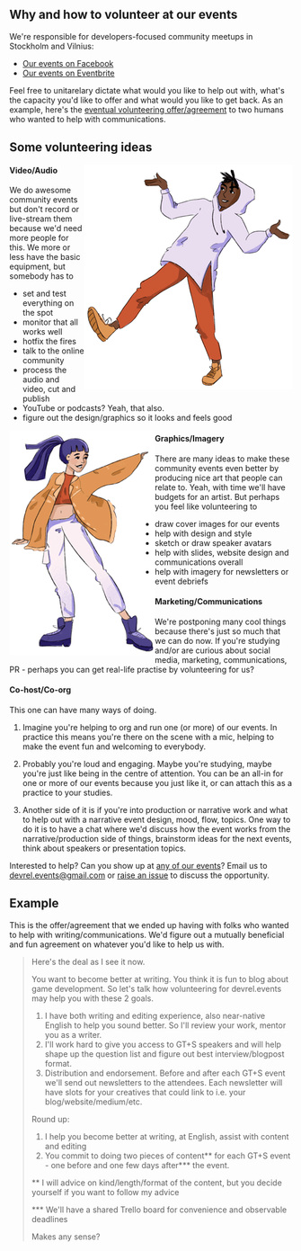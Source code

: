 ## Why and how to volunteer at our events
We're responsible for developers-focused community meetups in Stockholm and Vilnius:
* [Our events on Facebook](https://www.facebook.com/pg/devrel.events/events)
* [Our events on Eventbrite](https://www.eventbrite.com/o/developer-relations-events-26740448969)

Feel free to unitarelary dictate what would you like to help out with, what's the capacity you'd like to offer and what would you like to get back. As an example, here's the [eventual volunteering offer/agreement](#example) to two humans who wanted to help with communications.

## Some volunteering ideas

<img align="right" src="/img/kpop_boy_h400.png">

#### Video/Audio
We do awesome community events but don't record or live-stream them because we'd need more people for this.
We more or less have the basic equipment, but somebody has to 
* set and test everything on the spot
* monitor that all works well
* hotfix the fires
* talk to the online community
* process the audio and video, cut and publish
* YouTube or podcasts? Yeah, that also.
* figure out the design/graphics so it looks and feels good

<img align="left" src="/img/kpop_girl_h400.png">

#### Graphics/Imagery
There are many ideas to make these community events even better by producing nice art that people can relate to. Yeah, with time we'll have budgets for an artist. But perhaps you feel like volunteering to
* draw cover images for our events
* help with design and style
* sketch or draw speaker avatars
* help with slides, website design and communications overall
* help with imagery for newsletters or event debriefs

#### Marketing/Communications
We're postponing many cool things because there's just so much that we can do now. If you're studying and/or are curious about social media, marketing, communications, PR - perhaps you can get real-life practise by volunteering for us?

#### Co-host/Co-org
This one can have many ways of doing.
1) Imagine you're helping to org and run one (or more) of our events. In practice this means you're there on the scene with a mic, helping to make the event fun and welcoming to everybody.

2) Probably you're loud and engaging. Maybe you're studying, maybe you're just like being in the centre of attention. You can be an all-in for one or more of our events because you just like it, or can attach this as a practice to your studies.

3) Another side of it is if you're into production or narrative work and what to help out with a narrative event design, mood, flow, topics. One way to do it is to have a chat where we'd discuss how the event works from the narrative/production side of things, brainstorm ideas for the next events, think about speakers or presentation topics.

Interested to help? Can you show up at [any of our events](https://www.eventbrite.com/o/developer-relations-events-26740448969)? Email us to devrel.events@gmail.com or [raise an issue](/../../issues/new) to discuss the opportunity. 

## Example
This is the offer/agreement that we ended up having with folks who wanted to help with writing/communications.
We'd figure out a mutually beneficial and fun agreement on whatever you'd like to help us with.

> Here's the deal as I see it now.
>
> You want to become better at writing. You think it is fun to blog about game development. 
> So let's talk how volunteering for devrel.events may help you with these 2 goals.
>
> 1) I have both writing and editing experience, also near-native English to help you sound better. So I'll review your work, mentor you as a writer.
> 2) I'll work hard to give you access to GT+S speakers and will help shape up the question list and figure out best interview/blogpost format.
> 3) Distribution and endorsement. Before and after each GT+S event we'll send out newsletters to the attendees. Each newsletter will have slots for your creatives that could link to i.e. your blog/website/medium/etc.
>
> Round up: 
> 1) I help you become better at writing, at English, assist with content and editing
> 2) You commit to doing two pieces of content** for each GT+S event - one before and one few days after*** the event.
>
> ** I will advice on kind/length/format of the content, but you decide yourself if you want to follow my advice
>
> *** We'll have a shared Trello board for convenience and observable deadlines
> 
> Makes any sense?
